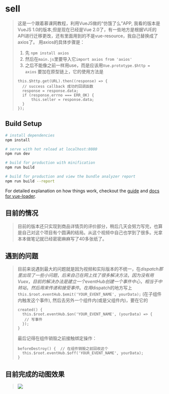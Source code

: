 # sell

> 这是一个跟着慕课网教程，利用VueJS做的“仿饿了么”APP, 我看的版本是VueJS 1.0的版本,但是现在已经是Vue 2.0了，有一些地方是根据VUE的API进行迁移更改，还有里面用到的不是vue-resource，我自己替换成了axios了。
> 用axios的具体步骤是：
> 1. 先 `npm install axios`
> 2. 然后在`main.js`里要导入它`import axios from 'axios'`
> 3. 之后不能像之前一样用use，而是应该用`Vue.prototype.$http = axios` 要加在原型链上，它的使用方法是
> ```
> this.$http.get(URL).then((response) => {
>   // success callback 成功的回调函数
>   response = response.data;
>   if (response.errno === ERR_OK) {
>       this.seller = response.data;
>   }
> });
> ```

## Build Setup

``` bash
# install dependencies
npm install

# serve with hot reload at localhost:8080
npm run dev

# build for production with minification
npm run build

# build for production and view the bundle analyzer report
npm run build --report
```

For detailed explanation on how things work, checkout the [guide](http://vuejs-templates.github.io/webpack/) and [docs for vue-loader](http://vuejs.github.io/vue-loader).

## 目前的情况

> 目前的版本还只实现到商品详情页的评价部分，稍后几天会努力写完，也算是自己对这个项目有个圆满的结局。从这个视频中自己也学到了很多。光拿本本做笔记就已经密密麻麻写了40多张纸了。
 
## 遇到的问题
> 目前来说遇到最大的问题就是因为视频和实际版本的不统一，在$dispatch那里出现了一些小问题，后来自己在网上找了很多解决方法，因为没有用Vuex，目前的解决办法是建立一个eventHub创建一个事件中心，相当于中转站，然后用来传递和接受事件。在用$dispatch的地方写上`this.$root.eventHub.$emit('YOUR_EVENT_NAME', yourData);` (在子组件内触发这个事件), 然后去另外一个组件内(或是父组件内)，要在它的
> ```
> created() {
>   this.$root.eventHub.$on('YOUR_EVENT_NAME', (yourData) => {
>    // 写事件
>   });
> } 
> ```
> 最后记得在组件销毁之前接触绑定操作：
> ```
> beforeDestroy() {  // 在组件销毁之前回收这个
>   this.$root.eventHub.$off('YOUR_EVENT_NAME', yourData);
> }
> ```
> 

## 目前完成的动图效果

>![](https://github.com/muzi8/myfirstVue/raw/master/demo1.gif)  
